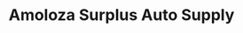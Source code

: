 ---
title: "Amoloza Surplus Auto Supply"
url: /pagsanjan/amoloza-surplus-auto-supply/
shop: car repair
---
